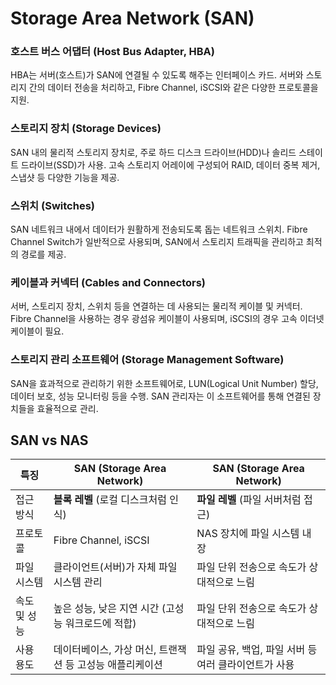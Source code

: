 # Storage Area Network (SAN)
### 호스트 버스 어댑터 (Host Bus Adapter, HBA)
HBA는 서버(호스트)가 SAN에 연결될 수 있도록 해주는 인터페이스 카드. 
서버와 스토리지 간의 데이터 전송을 처리하고, Fibre Channel, iSCSI와 같은 다양한 프로토콜을 지원.

### 스토리지 장치 (Storage Devices)
SAN 내의 물리적 스토리지 장치로, 주로 하드 디스크 드라이브(HDD)나 솔리드 스테이트 드라이브(SSD)가 사용.
고속 스토리지 어레이에 구성되어 RAID, 데이터 중복 제거, 스냅샷 등 다양한 기능을 제공.

### 스위치 (Switches)
SAN 네트워크 내에서 데이터가 원활하게 전송되도록 돕는 네트워크 스위치.
Fibre Channel Switch가 일반적으로 사용되며, SAN에서 스토리지 트래픽을 관리하고 최적의 경로를 제공.

### 케이블과 커넥터 (Cables and Connectors)
서버, 스토리지 장치, 스위치 등을 연결하는 데 사용되는 물리적 케이블 및 커넥터.
Fibre Channel을 사용하는 경우 광섬유 케이블이 사용되며, iSCSI의 경우 고속 이더넷 케이블이 필요.

### 스토리지 관리 소프트웨어 (Storage Management Software)
SAN을 효과적으로 관리하기 위한 소프트웨어로, LUN(Logical Unit Number) 할당, 데이터 보호, 성능 모니터링 등을 수행.
SAN 관리자는 이 소프트웨어를 통해 연결된 장치들을 효율적으로 관리.

## SAN vs NAS  
| 특징         |  SAN (Storage Area Network)	                       |  SAN (Storage Area Network)                      	|
| ---         | ---                                                   | ---                                               |
| 접근 방식    | **블록 레벨** (로컬 디스크처럼 인식)	                   | **파일 레벨** (파일 서버처럼 접근)               |
| 프로토콜     | Fibre Channel, iSCSI		                              | NAS 장치에 파일 시스템 내장                         |
| 파일 시스템  | 클라이언트(서버)가 자체 파일 시스템 관리	              | 파일 단위 전송으로 속도가 상대적으로 느림             |
| 속도 및 성능 | 높은 성능, 낮은 지연 시간 (고성능 워크로드에 적합)       | 파일 단위 전송으로 속도가 상대적으로 느림             |
| 사용 용도    |	 데이터베이스, 가상 머신, 트랜잭션 등 고성능 애플리케이션 | 파일 공유, 백업, 파일 서버 등 여러 클라이언트가 사용 |

